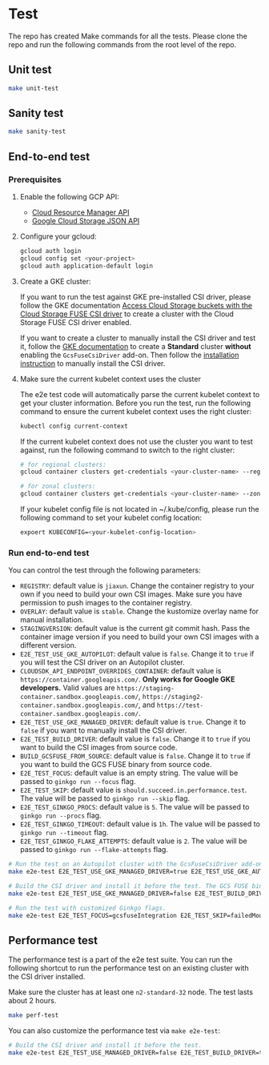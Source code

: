 <!--
Copyright 2018 The Kubernetes Authors.
Copyright 2022 Google LLC

Licensed under the Apache License, Version 2.0 (the "License");
you may not use this file except in compliance with the License.
You may obtain a copy of the License at

    https://www.apache.org/licenses/LICENSE-2.0

Unless required by applicable law or agreed to in writing, software
distributed under the License is distributed on an "AS IS" BASIS,
WITHOUT WARRANTIES OR CONDITIONS OF ANY KIND, either express or implied.
See the License for the specific language governing permissions and
limitations under the License.
-->

# Test

The repo has created Make commands for all the tests. Please clone the repo and run the following commands from the root level of the repo.

## Unit test

```bash
make unit-test
```

## Sanity test

```bash
make sanity-test
```

## End-to-end test
### Prerequisites

1. Enable the following GCP API:
   - [Cloud Resource Manager API](https://cloud.google.com/resource-manager/reference/rest)
   - [Google Cloud Storage JSON API](https://cloud.google.com/storage/docs/json_api)

2. Configure your gcloud:

    ```bash
    gcloud auth login
    gcloud config set <your-project>
    gcloud auth application-default login
    ```

3. Create a GKE cluster:

    If you want to run the test against GKE pre-installed CSI driver, please follow the GKE documentation [Access Cloud Storage buckets with the Cloud Storage FUSE CSI driver](https://cloud.google.com/kubernetes-engine/docs/how-to/persistent-volumes/cloud-storage-fuse-csi-driver) to create a cluster with the Cloud Storage FUSE CSI driver enabled.

    If you want to create a cluster to manually install the CSI driver and test it, follow the [GKE documentation](https://cloud.google.com/kubernetes-engine/docs/concepts/kubernetes-engine-overview) to create a **Standard** cluster **without** enabling the `GcsFuseCsiDriver` add-on. Then follow the [installation instruction](../docs/installation.md) to manually install the CSI driver.

4. Make sure the current kubelet context uses the cluster

    The e2e test code will automatically parse the current kubelet context to get your cluster information. Before you run the test, run the following command to ensure the current kubelet context uses the right cluster:

    ```bash
    kubectl config current-context
    ```

    If the current kubelet context does not use the cluster you want to test against, run the following command to switch to the right cluster:

    ```bash
    # for regional clusters:
    gcloud container clusters get-credentials <your-cluster-name> --region <cluster-region>

    # for zonal clusters:
    gcloud container clusters get-credentials <your-cluster-name> --zone <cluster-zone>
    ```

    If your kubelet config file is not located in ~/.kube/config, please run the following command to set your kubelet config location:

    ```bash
    expoert KUBECONFIG=<your-kubelet-config-location>
    ```

### Run end-to-end test

You can control the test through the following parameters:

- `REGISTRY`: default value is `jiaxun`. Change the container registry to your own if you need to build your own CSI images. Make sure you have permission to push images to the container registry.
- `OVERLAY`: default value is `stable`. Change the kustomize overlay name for manual installation.
- `STAGINGVERSION`: default value is the current git commit hash. Pass the container image version if you need to build your own CSI images with a different version.
- `E2E_TEST_USE_GKE_AUTOPILOT`: default value is `false`. Change it to `true` if you will test the CSI driver on an Autopilot cluster.
- `CLOUDSDK_API_ENDPOINT_OVERRIDES_CONTAINER`: default value is `https://container.googleapis.com/`. **Only works for Google GKE developers.** Valid values are `https://staging-container.sandbox.googleapis.com/`, `https://staging2-container.sandbox.googleapis.com/`, and `https://test-container.sandbox.googleapis.com/`.
- `E2E_TEST_USE_GKE_MANAGED_DRIVER`: default value is `true`. Change it to `false` if you want to manually install the CSI driver.
- `E2E_TEST_BUILD_DRIVER`: default value is `false`. Change it to `true` if you want to build the CSI images from source code.
- `BUILD_GCSFUSE_FROM_SOURCE`: default value is `false`. Change it to `true` if you want to build the GCS FUSE binary from source code.
- `E2E_TEST_FOCUS`: default value is an empty string. The value will be passed to `ginkgo run --focus` flag.
- `E2E_TEST_SKIP`: default value is `should.succeed.in.performance.test`. The value will be passed to `ginkgo run --skip` flag.
- `E2E_TEST_GINKGO_PROCS`: default value is `5`. The value will be passed to `ginkgo run --procs` flag.
- `E2E_TEST_GINKGO_TIMEOUT`: default value is `1h`. The value will be passed to `ginkgo run --timeout` flag.
- `E2E_TEST_GINKGO_FLAKE_ATTEMPTS`: default value is `2`. The value will be passed to `ginkgo run --flake-attempts` flag.

```bash
# Run the test on an Autopilot cluster with the GcsFuseCsiDriver add-on enabled.
make e2e-test E2E_TEST_USE_GKE_MANAGED_DRIVER=true E2E_TEST_USE_GKE_AUTOPILOT=true

# Build the CSI driver and install it before the test. The GCS FUSE binary will be built from source code. The images will be using the version "v999.999.999", and will be pushed to your own container registry.
make e2e-test E2E_TEST_USE_GKE_MANAGED_DRIVER=false E2E_TEST_BUILD_DRIVER=true BUILD_GCSFUSE_FROM_SOURCE=true STAGINGVERSION=v999.999.999 REGISTRY=my-registry

# Run the test with customized Ginkgo flags.
make e2e-test E2E_TEST_FOCUS=gcsfuseIntegration E2E_TEST_SKIP=failedMount E2E_TEST_GINKGO_PROCS=3 E2E_TEST_GINKGO_TIMEOUT=20m E2E_TEST_GINKGO_FLAKE_ATTEMPTS=1
```

## Performance test

The performance test is a part of the e2e test suite. You can run the following shortcut to run the performance test on an existing cluster with the CSI driver installed.

Make sure the cluster has at least one `n2-standard-32` node. The test lasts about 2 hours.

```bash
make perf-test
```

You can also customize the performance test via `make e2e-test`:

```bash
# Build the CSI driver and install it before the test.
make e2e-test E2E_TEST_USE_MANAGED_DRIVER=false E2E_TEST_BUILD_DRIVER=true BUILD_GCSFUSE_FROM_SOURCE=false E2E_TEST_GINKGO_TIMEOUT=3h E2E_TEST_SKIP= E2E_TEST_FOCUS=should.succeed.in.performance.test E2E_TEST_GINKGO_FLAKE_ATTEMPTS=1
```
